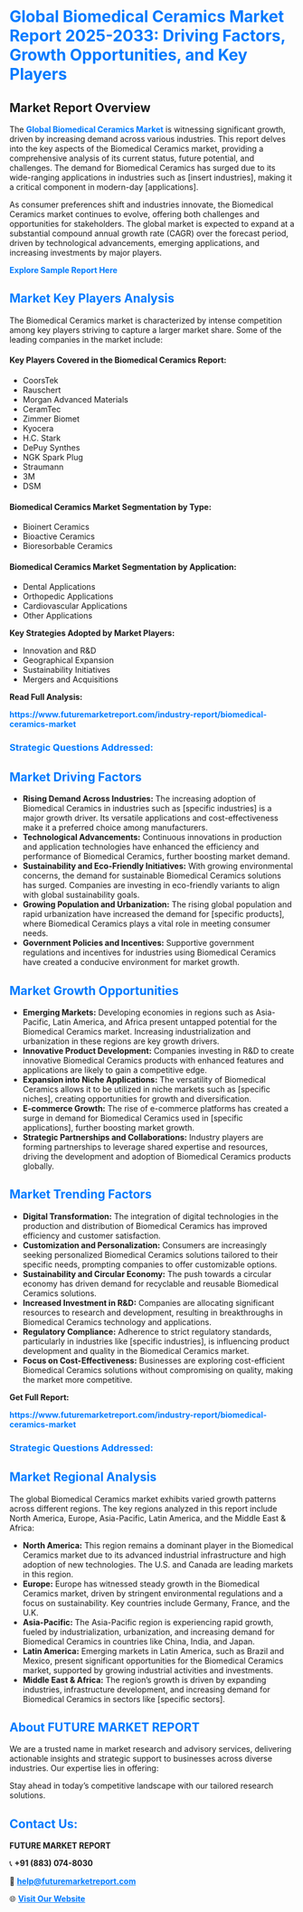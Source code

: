 <h1 style="color: #007BFF;">Global Biomedical Ceramics Market Report 2025-2033: Driving Factors, Growth Opportunities, and Key Players</h1>

<section id="overview">
<h2>Market Report Overview</h2>
<p>The <a href="https://www.futuremarketreport.com/industry-report/biomedical-ceramics-market" style="color: #007BFF; text-decoration: none;"><strong>Global Biomedical Ceramics Market</strong></a> is witnessing significant growth, driven by increasing demand across various industries. This report delves into the key aspects of the Biomedical Ceramics market, providing a comprehensive analysis of its current status, future potential, and challenges. The demand for Biomedical Ceramics has surged due to its wide-ranging applications in industries such as [insert industries], making it a critical component in modern-day [applications].</p>
<p>As consumer preferences shift and industries innovate, the Biomedical Ceramics market continues to evolve, offering both challenges and opportunities for stakeholders. The global market is expected to expand at a substantial compound annual growth rate (CAGR) over the forecast period, driven by technological advancements, emerging applications, and increasing investments by major players.</p>
</section>

<section id="overview">
<p><a href="https://www.futuremarketreport.com/request-sample/reportId=64678" style="color: #007BFF; text-decoration: none;"><strong>Explore Sample Report Here</strong></a></p>
</section>

<section id="key-players">
<h2 style="color: #007BFF;">Market Key Players Analysis</h2>
<p>The Biomedical Ceramics market is characterized by intense competition among key players striving to capture a larger market share. Some of the leading companies in the market include:</p>
<h4>Key Players Covered in the Biomedical Ceramics Report:</h4>
<ul><li>CoorsTek</li><li>Rauschert</li><li>Morgan Advanced Materials</li><li>CeramTec</li><li>Zimmer Biomet</li><li>Kyocera</li><li>H.C. Stark</li><li>DePuy Synthes</li><li>NGK Spark Plug</li><li>Straumann</li><li>3M</li><li>DSM</li></ul>
<h4>Biomedical Ceramics Market Segmentation by Type:</h4>
<ul><li>Bioinert Ceramics</li><li>Bioactive Ceramics</li><li>Bioresorbable Ceramics</li></ul>

<h4>Biomedical Ceramics Market Segmentation by Application:</h4>
<ul><li>Dental Applications</li><li>Orthopedic Applications</li><li>Cardiovascular Applications</li><li>Other Applications</li></ul>
<p><strong>Key Strategies Adopted by Market Players:</strong></p>
<ul>
<li>Innovation and R&D</li>
<li>Geographical Expansion</li>
<li>Sustainability Initiatives</li>
<li>Mergers and Acquisitions</li>
</ul>
</section>

<section>
<p><strong>Read Full Analysis: </strong></p><a href="https://www.futuremarketreport.com/industry-report/biomedical-ceramics-market" style="color: #007BFF; text-decoration: none;"><strong>https://www.futuremarketreport.com/industry-report/biomedical-ceramics-market</strong></a>
<h3 style="color: #007BFF;">Strategic Questions Addressed:</h3>
</section>

<section id="driving-factors">
<h2 style="color: #007BFF;">Market Driving Factors</h2>
<ul>
<li><strong>Rising Demand Across Industries:</strong> The increasing adoption of Biomedical Ceramics in industries such as [specific industries] is a major growth driver. Its versatile applications and cost-effectiveness make it a preferred choice among manufacturers.</li>
<li><strong>Technological Advancements:</strong> Continuous innovations in production and application technologies have enhanced the efficiency and performance of Biomedical Ceramics, further boosting market demand.</li>
<li><strong>Sustainability and Eco-Friendly Initiatives:</strong> With growing environmental concerns, the demand for sustainable Biomedical Ceramics solutions has surged. Companies are investing in eco-friendly variants to align with global sustainability goals.</li>
<li><strong>Growing Population and Urbanization:</strong> The rising global population and rapid urbanization have increased the demand for [specific products], where Biomedical Ceramics plays a vital role in meeting consumer needs.</li>
<li><strong>Government Policies and Incentives:</strong> Supportive government regulations and incentives for industries using Biomedical Ceramics have created a conducive environment for market growth.</li>
</ul>
</section>

<section id="growth-opportunities">
<h2 style="color: #007BFF;">Market Growth Opportunities</h2>
<ul>
<li><strong>Emerging Markets:</strong> Developing economies in regions such as Asia-Pacific, Latin America, and Africa present untapped potential for the Biomedical Ceramics market. Increasing industrialization and urbanization in these regions are key growth drivers.</li>
<li><strong>Innovative Product Development:</strong> Companies investing in R&D to create innovative Biomedical Ceramics products with enhanced features and applications are likely to gain a competitive edge.</li>
<li><strong>Expansion into Niche Applications:</strong> The versatility of Biomedical Ceramics allows it to be utilized in niche markets such as [specific niches], creating opportunities for growth and diversification.</li>
<li><strong>E-commerce Growth:</strong> The rise of e-commerce platforms has created a surge in demand for Biomedical Ceramics used in [specific applications], further boosting market growth.</li>
<li><strong>Strategic Partnerships and Collaborations:</strong> Industry players are forming partnerships to leverage shared expertise and resources, driving the development and adoption of Biomedical Ceramics products globally.</li>
</ul>
</section>

<section id="trending-factors">
<h2 style="color: #007BFF;">Market Trending Factors</h2>
<ul>
<li><strong>Digital Transformation:</strong> The integration of digital technologies in the production and distribution of Biomedical Ceramics has improved efficiency and customer satisfaction.</li>
<li><strong>Customization and Personalization:</strong> Consumers are increasingly seeking personalized Biomedical Ceramics solutions tailored to their specific needs, prompting companies to offer customizable options.</li>
<li><strong>Sustainability and Circular Economy:</strong> The push towards a circular economy has driven demand for recyclable and reusable Biomedical Ceramics solutions.</li>
<li><strong>Increased Investment in R&D:</strong> Companies are allocating significant resources to research and development, resulting in breakthroughs in Biomedical Ceramics technology and applications.</li>
<li><strong>Regulatory Compliance:</strong> Adherence to strict regulatory standards, particularly in industries like [specific industries], is influencing product development and quality in the Biomedical Ceramics market.</li>
<li><strong>Focus on Cost-Effectiveness:</strong> Businesses are exploring cost-efficient Biomedical Ceramics solutions without compromising on quality, making the market more competitive.</li>
</ul>
</section>

<section>
<p><strong>Get Full Report: </strong></p><a href="https://www.futuremarketreport.com/industry-report/biomedical-ceramics-market" style="color: #007BFF; text-decoration: none;"><strong>https://www.futuremarketreport.com/industry-report/biomedical-ceramics-market</strong></a>
<h3 style="color: #007BFF;">Strategic Questions Addressed:</h3>
</section>


<section id="regional-analysis">
<h2 style="color: #007BFF;">Market Regional Analysis</h2>
<p>The global Biomedical Ceramics market exhibits varied growth patterns across different regions. The key regions analyzed in this report include North America, Europe, Asia-Pacific, Latin America, and the Middle East & Africa:</p>
<ul>
<li><strong>North America:</strong> This region remains a dominant player in the Biomedical Ceramics market due to its advanced industrial infrastructure and high adoption of new technologies. The U.S. and Canada are leading markets in this region.</li>
<li><strong>Europe:</strong> Europe has witnessed steady growth in the Biomedical Ceramics market, driven by stringent environmental regulations and a focus on sustainability. Key countries include Germany, France, and the U.K.</li>
<li><strong>Asia-Pacific:</strong> The Asia-Pacific region is experiencing rapid growth, fueled by industrialization, urbanization, and increasing demand for Biomedical Ceramics in countries like China, India, and Japan.</li>
<li><strong>Latin America:</strong> Emerging markets in Latin America, such as Brazil and Mexico, present significant opportunities for the Biomedical Ceramics market, supported by growing industrial activities and investments.</li>
<li><strong>Middle East & Africa:</strong> The region’s growth is driven by expanding industries, infrastructure development, and increasing demand for Biomedical Ceramics in sectors like [specific sectors].</li>
</ul>
</section>

<footer>
<h2 style="color: #007BFF;">About FUTURE MARKET REPORT</h2>
<p>We are a trusted name in market research and advisory services, delivering actionable insights and strategic support to businesses across diverse industries. Our expertise lies in offering:</p>

<p>Stay ahead in today’s competitive landscape with our tailored research solutions.</p>

<h2 style="color: #007BFF;">Contact Us:</h2>
<p><strong>FUTURE MARKET REPORT</strong></p>
<p>📞 <strong>+91 (883) 074-8030</strong></p>
<p>📧 <strong><a href="mailto:help@futuremarketreport.com" style="color: #007BFF;">help@futuremarketreport.com</a></strong></p>
<p>🌐 <strong><a href="https://www.futuremarketreport.com/" style="color: #007BFF;">Visit Our Website</a></strong></p>
</footer>